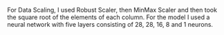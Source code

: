 For Data Scaling, I used Robust Scaler, then MinMax Scaler and then took the square root of the elements of each column. For the model I used a neural network with five layers consisting of 28, 28, 16, 8 and 1 neurons.
